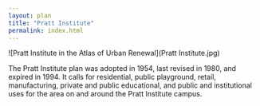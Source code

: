 ```yaml
---
layout: plan
title: "Pratt Institute"
permalink: index.html
---
```


![Pratt Institute in the Atlas of Urban Renewal](Pratt Institute.jpg)

The Pratt Institute plan was adopted in 1954, last revised in 1980, and expired in 1994. It calls for residential, public playground, retail, manufacturing, private and public educational, and public and institutional uses for the area on and around the Pratt Institute campus. 
